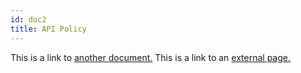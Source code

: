 ```yaml
---
id: doc2
title: API Policy
---
```


This is a link to [another document.](doc3.md) This is a link to an [external page.](http://www.example.com/)

